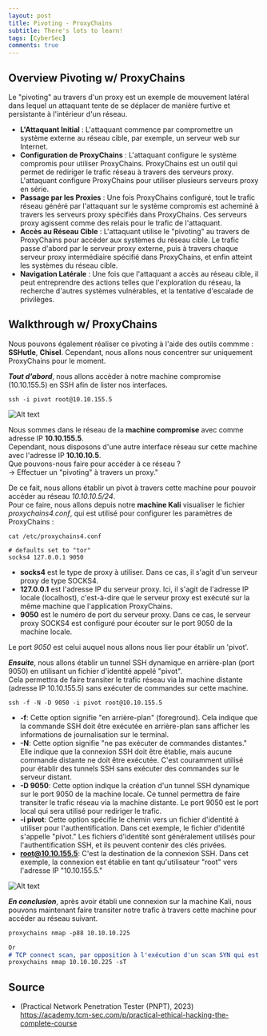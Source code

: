 ```yaml
---
layout: post
title: Pivoting - ProxyChains
subtitle: There's lots to learn!
tags: [CyberSec]
comments: true
---
```


## Overview Pivoting w/ ProxyChains

Le "pivoting" au travers d'un proxy est un exemple de mouvement latéral dans lequel un attaquant
tente de se déplacer de manière furtive et persistante à l'intérieur d'un réseau.

* **L'Attaquant Initial** : L'attaquant commence par compromettre un système externe au réseau cible, par exemple, un serveur web sur Internet.
* **Configuration de ProxyChains** : L'attaquant configure le système compromis pour utiliser ProxyChains. ProxyChains est un outil qui permet de rediriger le trafic réseau à travers des serveurs proxy. L'attaquant configure ProxyChains pour utiliser plusieurs serveurs proxy en série.
* **Passage par les Proxies** : Une fois ProxyChains configuré, tout le trafic réseau généré par l'attaquant sur le système compromis est acheminé à travers les serveurs proxy spécifiés dans ProxyChains. Ces serveurs proxy agissent comme des relais pour le trafic de l'attaquant.
* **Accès au Réseau Cible** : L'attaquant utilise le "pivoting" au travers de ProxyChains pour accéder aux systèmes du réseau cible. Le trafic passe d'abord par le serveur proxy externe, puis à travers chaque serveur proxy intermédiaire spécifié dans ProxyChains, et enfin atteint les systèmes du réseau cible.
* **Navigation Latérale** : Une fois que l'attaquant a accès au réseau cible, il peut entreprendre des actions telles que l'exploration du réseau, la recherche d'autres systèmes vulnérables, et la tentative d'escalade de privilèges.

## Walkthrough w/ ProxyChains

Nous pouvons également réaliser ce pivoting à l'aide des outils commme : **SSHutle**, **Chisel**. Cependant, nous allons nous concentrer sur uniquement ProxyChains pour le moment.<br/>

***Tout d'abord***, nous allons accèder à notre machine compromise (10.10.155.5) en SSH afin de lister nos interfaces. 
```
ssh -i pivot root@10.10.155.5
```

![Alt text](https://rfc6592.github.io/assets/img/interfaces-pivoting.png)

Nous sommes dans le réseau de la **machine compromise** avec comme adresse IP **10.10.155.5**. <br/>
Cependant, nous disposons d'une autre interface réseau sur cette machine avec l'adresse IP **10.10.10.5**.<br/> 
Que pouvons-nous faire pour accéder à ce réseau ?<br/>
-> Effectuer un "pivoting" à travers un proxy."<br/>

De ce fait, nous allons établir un pivot à travers cette machine pour pouvoir accéder au réseau *10.10.10.5/24*.<br/>
Pour ce faire, nous allons depuis notre **machine Kali** visualiser le fichier *proxychains4.conf*, qui est utilisé pour configurer les paramètres de ProxyChains :<br/>

```
cat /etc/proxychains4.conf
```

```
# defaults set to "tor"
socks4 127.0.0.1 9050
```

* **socks4** est le type de proxy à utiliser. Dans ce cas, il s'agit d'un serveur proxy de type SOCKS4.
* **127.0.0.1** est l'adresse IP du serveur proxy. Ici, il s'agit de l'adresse IP locale (localhost), c'est-à-dire que le serveur proxy est exécuté sur la même machine que l'application ProxyChains.
* **9050** est le numéro de port du serveur proxy. Dans ce cas, le serveur proxy SOCKS4 est configuré pour écouter sur le port 9050 de la machine locale.

Le port *9050* est celui auquel nous allons nous lier pour établir un 'pivot'.<br/> 

***Ensuite***, nous allons établir un tunnel SSH dynamique en arrière-plan (port 9050) en utilisant un fichier d'identité appelé "pivot".<br/>
Cela permettra de faire transiter le trafic réseau via la machine distante (adresse IP 10.10.155.5) sans exécuter de commandes sur cette machine.

```
ssh -f -N -D 9050 -i pivot root@10.10.155.5
```

* **-f**: Cette option signifie "en arrière-plan" (foreground). Cela indique que la commande SSH doit être exécutée en arrière-plan sans afficher les informations de journalisation sur le terminal.
* **-N**: Cette option signifie "ne pas exécuter de commandes distantes." Elle indique que la connexion SSH doit être établie, mais aucune commande distante ne doit être exécutée. C'est couramment utilisé pour établir des tunnels SSH sans exécuter des commandes sur le serveur distant.
* **-D 9050**: Cette option indique la création d'un tunnel SSH dynamique sur le port 9050 de la machine locale. Ce tunnel permettra de faire transiter le trafic réseau via la machine distante. Le port 9050 est le port local qui sera utilisé pour rediriger le trafic.
* **-i pivot**: Cette option spécifie le chemin vers un fichier d'identité à utiliser pour l'authentification. Dans cet exemple, le fichier d'identité s'appelle "pivot." Les fichiers d'identité sont généralement utilisés pour l'authentification SSH, et ils peuvent contenir des clés privées.
* **root@10.10.155.5**: C'est la destination de la connexion SSH. Dans cet exemple, la connexion est établie en tant qu'utilisateur "root" vers l'adresse IP "10.10.155.5."

![Alt text](https://rfc6592.github.io/assets/img/kali-pivot.png)

***En conclusion***, après avoir établi une connexion sur la machine Kali, nous pouvons maintenant faire transiter notre trafic à travers cette machine pour accéder au réseau suivant.

```md
proxychains nmap -p88 10.10.10.225

Or
# TCP connect scan, par opposition à l'exécution d'un scan SYN qui est la méthode par défaut, ne fonctionne parfois pas correctement via ProxyChains. 
proxychains nmap 10.10.10.225 -sT
```

## Source

* (Practical Network Penetration Tester (PNPT), 2023) https://academy.tcm-sec.com/p/practical-ethical-hacking-the-complete-course<br>